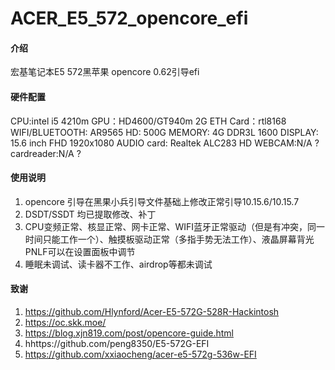 # ACER_E5_572_opencore_efi

#### 介绍
宏基笔记本E5 572黑苹果 opencore 0.62引导efi

#### 硬件配置
CPU:intel i5 4210m
GPU：HD4600/GT940m 2G
ETH Card：rtl8168
WIFI/BLUETOOTH: AR9565
HD: 500G
MEMORY: 4G DDR3L 1600
DISPLAY: 15.6 inch FHD 1920x1080
AUDIO card:	Realtek ALC283
HD WEBCAM:N/A ?
cardreader:N/A ?


#### 使用说明

1.  opencore 引导在黑果小兵引导文件基础上修改正常引导10.15.6/10.15.7
2.  DSDT/SSDT 均已提取修改、补丁
3.  CPU变频正常、核显正常、网卡正常、WIFI蓝牙正常驱动（但是有冲突，同一时间只能工作一个）、触摸板驱动正常（多指手势无法工作）、液晶屏幕背光PNLF可以在设置面板中调节
4.  睡眠未调试、读卡器不工作、airdrop等都未调试



#### 致谢

1.  https://github.com/Hlynford/Acer-E5-572G-528R-Hackintosh
2.  https://oc.skk.moe/
3.  https://blog.xjn819.com/post/opencore-guide.html
4.  hhttps://github.com/peng8350/E5-572G-EFI
5.  https://github.com/xxiaocheng/acer-e5-572g-536w-EFI